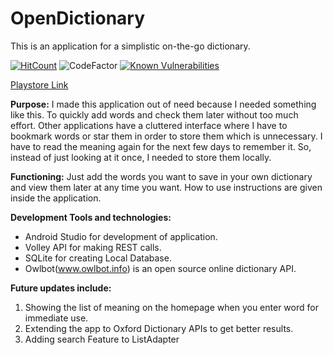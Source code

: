# OpenDictionary
This is an application for a simplistic on-the-go dictionary. 

[![HitCount](http://hits.dwyl.io/shubhankar30/OpenDictionary.svg)](http://hits.dwyl.io/shubhankar30/OpenDictionary) ![CodeFactor](https://www.codefactor.io/repository/github/shubhankar30/opendictionary/badge/master) [![Known Vulnerabilities](https://snyk.io/test/github/shubhankar30/OpenDictionary/badge.svg?targetFile=OpenDictionary%2Fapp%2Fbuild.gradle)](https://snyk.io/test/github/shubhankar30/OpenDictionary?targetFile=OpenDictionary%2Fapp%2Fbuild.gradle) 



[Playstore Link](https://play.google.com/store/apps/details?id=shubhankar30.opendictionary)

**Purpose:**
I made this application out of need because I needed something like this. To quickly add words and check them later without too much effort. Other applications have a cluttered interface where I have to bookmark words or star them in order to store them which is unnecessary. I have to read the meaning again for the next few days to remember it. So, instead of just looking at it once, I needed to store them locally.

**Functioning:**
Just add the words you want to save in your own dictionary and view them later at any time you want.
How to use instructions are given inside the application. 

**Development Tools and technologies:**<br>
- Android Studio for development of application.<br>
- Volley API for making REST calls.<br>
- SQLite for creating Local Database.<br>
- Owlbot(www.owlbot.info) is an open source online dictionary API. 

**Future updates include:**
1. Showing the list of meaning on the homepage when you enter word for immediate use.
2. Extending the app to Oxford Dictionary APIs to get better results.
3. Adding search Feature to ListAdapter

